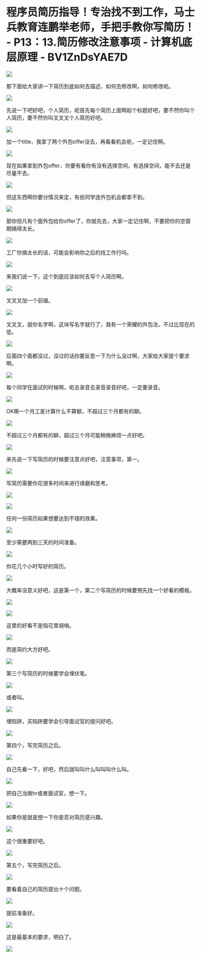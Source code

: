 # 程序员简历指导！专治找不到工作，马士兵教育连鹏举老师，手把手教你写简历！ - P13：13.简历修改注意事项 - 计算机底层原理 - BV1ZnDsYAE7D

![](img/88138e496ab3de95fc182daae004cae9_0.png)

那下面给大家讲一下简历到底如何去描述，如何去修改啊，如何修改呃。

![](img/88138e496ab3de95fc182daae004cae9_2.png)

先说一下吧好吧，个人简历，呃首先每个简历上面啊起个标题好吧，要不然你叫个人简历，要不然你叫叉叉叉个人简历好吧。



![](img/88138e496ab3de95fc182daae004cae9_4.png)

加一个title，我拿了两个外包offer没去，再看看机会呃，一定记住啊。

![](img/88138e496ab3de95fc182daae004cae9_6.png)

现在如果拿到外包offer，你要有看你有没有选择空间，有选择空间，能不去还是尽量不去。

![](img/88138e496ab3de95fc182daae004cae9_8.png)

但这东西啊你要分情况来定，有些同学连外包机会都拿不到。

![](img/88138e496ab3de95fc182daae004cae9_10.png)

那你但凡有个面外包给你offer了，你就先去，大家一定记住啊，不要把你的空窗期搞得太长。

![](img/88138e496ab3de95fc182daae004cae9_12.png)

工厂你搞太长的话，可能会影响你之后的找工作行吗。

![](img/88138e496ab3de95fc182daae004cae9_14.png)

来我们说一下，这个到底应该如何去写个人简历啊。

![](img/88138e496ab3de95fc182daae004cae9_16.png)

叉叉叉加一个前缀。

![](img/88138e496ab3de95fc182daae004cae9_18.png)

叉叉叉，就你名字啊，这块写名字就行了，我有一个荣耀的外包法，不过比现在的低。

![](img/88138e496ab3de95fc182daae004cae9_20.png)

后面四个面都没过，没过的话你要反思一下为什么没过啊，大家给大家提个要求啊。

![](img/88138e496ab3de95fc182daae004cae9_22.png)

每个同学在面试的时候啊，呃去录音去录音录音好吧，一定要录音。

![](img/88138e496ab3de95fc182daae004cae9_24.png)

OK嘶一个月工差计算什么不算额，不超过三个月都有的聊。

![](img/88138e496ab3de95fc182daae004cae9_26.png)

不超过三个月都有的聊，超过三个月可能稍微麻烦一点好吧。

![](img/88138e496ab3de95fc182daae004cae9_28.png)

来先说一下写简历的时候要注意点好吧，注意事项，第一。

![](img/88138e496ab3de95fc182daae004cae9_30.png)

写简历需要你花很多时间来进行琢磨和思考。

![](img/88138e496ab3de95fc182daae004cae9_32.png)

![](img/88138e496ab3de95fc182daae004cae9_33.png)

任何一份简历如果想要达到不错的效果。

![](img/88138e496ab3de95fc182daae004cae9_35.png)

至少需要两到三天的时间准备。

![](img/88138e496ab3de95fc182daae004cae9_37.png)

你花几个小时写好的简历。

![](img/88138e496ab3de95fc182daae004cae9_39.png)

大概率没意义好吧，这是第一个，第二个写简历的时候要预先找一个好看的模板。

![](img/88138e496ab3de95fc182daae004cae9_41.png)

![](img/88138e496ab3de95fc182daae004cae9_42.png)

这里的好看不是指花里胡哨。

![](img/88138e496ab3de95fc182daae004cae9_44.png)

而是简约大方好吧。

![](img/88138e496ab3de95fc182daae004cae9_46.png)

第三个写简历的时候要学会埋伏笔。

![](img/88138e496ab3de95fc182daae004cae9_48.png)

或者叫。

![](img/88138e496ab3de95fc182daae004cae9_50.png)

埋陷阱，买陷阱要学会引导面试官的提问好吧。

![](img/88138e496ab3de95fc182daae004cae9_52.png)

第四个，写完简历之后。

![](img/88138e496ab3de95fc182daae004cae9_54.png)

自己先看一下，好吧，然后就叫叫什么叫叫叫什么叫。

![](img/88138e496ab3de95fc182daae004cae9_56.png)

把自己当做hr或者面试官，想一下。

![](img/88138e496ab3de95fc182daae004cae9_58.png)

如果你是就是想一下你是否对简历感兴趣。

![](img/88138e496ab3de95fc182daae004cae9_60.png)

这个很重要好吧。

![](img/88138e496ab3de95fc182daae004cae9_62.png)

第五个，写完简历之后。

![](img/88138e496ab3de95fc182daae004cae9_64.png)

要看着自己的简历提出十个问题。

![](img/88138e496ab3de95fc182daae004cae9_66.png)

提前准备好。

![](img/88138e496ab3de95fc182daae004cae9_68.png)

这是最基本的要求，明白了。

![](img/88138e496ab3de95fc182daae004cae9_70.png)